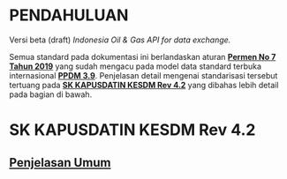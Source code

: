 # PENDAHULUAN
Versi beta (draft) *Indonesia Oil &amp; Gas API for data exchange.*


Semua standard pada dokumentasi ini berlandaskan aturan [**Permen No 7 Tahun 2019**][1] yang sudah mengacu pada model data standard terbuka internasional [**PPDM 3.9**][2]. Penjelasan detail mengenai standarisasi tersebut tertuang pada [**SK KAPUSDATIN KESDM Rev 4.2**][3] yang dibahas lebih detail pada bagian di bawah.

# SK KAPUSDATIN KESDM Rev 4.2

## [Penjelasan Umum][3]



[1]: https://jdih.esdm.go.id/peraturan/Permen%20ESDM%20Nomor%207%20Tahun%202019.pdf
[2]: https://docs.ppdm.org/
[3]: SKRev42General.md

